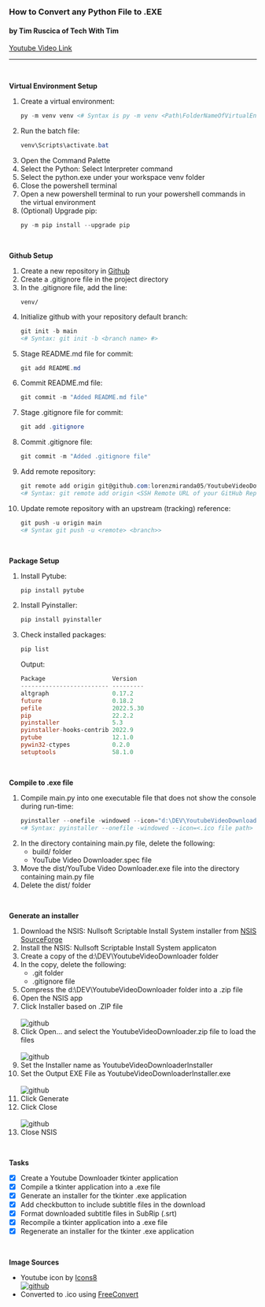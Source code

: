 ### **How to Convert any Python File to .EXE**
#### by Tim Ruscica of Tech With Tim

[Youtube Video Link][Tech With Tim]

---


<br  />

**Virtual Environment Setup**
1. Create a virtual environment:
    ```powershell
    py -m venv venv <# Syntax is py -m venv <Path\FolderNameOfVirtualEnvironment> #>
    ```
1. Run the batch file:
    ```powershell
    venv\Scripts\activate.bat
    ```
1. Open the Command Palette
1. Select the Python: Select Interpreter command
1. Select the python.exe under your workspace venv folder
1. Close the powershell terminal
1. Open a new powershell terminal to run your powershell commands in the virtual environment
1. (Optional) Upgrade pip:
    ```powershell
    py -m pip install --upgrade pip
    ```


<br  />

**Github Setup**
1. Create a new repository in [Github](https://github.com)
1. Create a .gitignore file in the project directory
1. In the .gitignore file, add the line:
    ```
    venv/
    ```
1. Initialize github with your repository default branch:
    ```powershell
    git init -b main
    <# Syntax: git init -b <branch name> #>
    ```
1. Stage README.md file for commit:
    ```powershell
    git add README.md
    ```
1. Commit README.md file:
    ```powershell
    git commit -m "Added README.md file"
    ```
1. Stage .gitignore file for commit:
    ```powershell
    git add .gitignore
    ```
1. Commit .gitignore file:
    ```powershell
    git commit -m "Added .gitignore file"
    ```
1. Add remote repository:
    ```powershell
    git remote add origin git@github.com:lorenzmiranda05/YoutubeVideoDownloader.git
    <# Syntax: git remote add origin <SSH Remote URL of your GitHub Repository> #>
    ```
1. Update remote repository with an upstream (tracking) reference:
    ```powershell
    git push -u origin main
    <# Syntax git push -u <remote> <branch>>
    ```


<br  />

**Package Setup**
1. Install Pytube:
    ```powershell
    pip install pytube
    ```
1. Install Pyinstaller:
    ```powershell
    pip install pyinstaller
    ```
1. Check installed packages:
    ```powershell
    pip list
    ```
    Output:
    ```powershell    
    Package                   Version
   ------------------------- ---------
    altgraph                  0.17.2
    future                    0.18.2
    pefile                    2022.5.30
    pip                       22.2.2
    pyinstaller               5.3
    pyinstaller-hooks-contrib 2022.9
    pytube                    12.1.0
    pywin32-ctypes            0.2.0
    setuptools                58.1.0
    ```


<br  />

**Compile to .exe file**
1. Compile main.py into one executable file that does not show the console during run-time:
    ```powershell
    pyinstaller --onefile -windowed --icon="d:\DEV\YoutubeVideoDownloader\Assets\Images\Youtube\icons8-youtube-60.ico" --name="YouTube Video Downloader" --version-file=FILE main.py
    <# Syntax: pyinstaller --onefile -windowed --icon=<.ico file path> --name=<.exe file name> --version-file=<file containing application metadata> <scriptName.py> #>
    ```
1. In the directory containing main.py file, delete the following:
    * build/ folder
    * YouTube Video Downloader.spec file
1. Move the dist/YouTube Video Downloader.exe file into the directory containing main.py file
1. Delete the dist/ folder


<br  />

**Generate an installer**
1. Download the NSIS: Nullsoft Scriptable Install System installer from [NSIS SourceForge][NSIS]
1. Install the NSIS: Nullsoft Scriptable Install System applicaton
1. Create a copy of the d:\DEV\YoutubeVideoDownloader folder
1. In the copy, delete the following:
    * .git folder
    * .gitignore file
1. Compress the d:\DEV\YoutubeVideoDownloader folder into a .zip file
1. Open the NSIS app
1. Click Installer based on .ZIP file
    <br  />
    <br  />
    ![github](https://raw.githubusercontent.com/lorenzmiranda05/YoutubeVideoDownloader/main/Assets/Images/NSIS/01%20NSIS%20Menu.png)
1. Click Open... and select the YoutubeVideoDownloader.zip file to load the files
    <br  />
    <br  />
    ![github](https://raw.githubusercontent.com/lorenzmiranda05/YoutubeVideoDownloader/main/Assets/Images/NSIS/02%20Zip2Exe%200.38.png)
1. Set the Installer name as YoutubeVideoDownloaderInstaller
1. Set the Output EXE File as YoutubeVideoDownloaderInstaller.exe
    <br  />
    <br  />
    ![github](https://raw.githubusercontent.com/lorenzmiranda05/YoutubeVideoDownloader/main/Assets/Images/NSIS/03%20Zip2Exe%200.38.png)
1. Click Generate
1. Click Close
    <br  />
    <br  />
    ![github](https://raw.githubusercontent.com/lorenzmiranda05/YoutubeVideoDownloader/main/Assets/Images/NSIS/04%20Zip2Exe%200.38.png)
1. Close NSIS

<br  />

**Tasks**
* [x] Create a Youtube Downloader tkinter application
* [x] Compile a tkinter application into a .exe file
* [x] Generate an installer for the tkinter .exe application
* [x] Add checkbutton to include subtitle files in the download
* [x] Format downloaded subtitle files in SubRip (.srt)
* [x] Recompile a tkinter application into a .exe file
* [x] Regenerate an installer for the tkinter .exe application

<br  />

**Image Sources**
*  Youtube icon by [Icons8][Icons8]
    <br  />
    [![github](https://img.icons8.com/doodle/48/youtube-play--v2.png)][Youtube]
* Converted to .ico using [FreeConvert][FreeConvert]


<!-- Reusable and Invisible URL Definitions  -->
[Github]: https://github.com
[Youtube]: https://icons8.com/icon/szxM3fi4e37N/youtube
[Icons8]: https://icons8.com
[FreeConvert]: https://www.freeconvert.com/png-to-ico
[Tech With Tim]: https://www.youtube.com/watch?v=UZX5kH72Yx4
[NSIS]: https://nsis.sourceforge.io/Download
[Download Subtitles From Youtube in Python]: https://www.youtube.com/watch?v=EG8cvSJFCc0